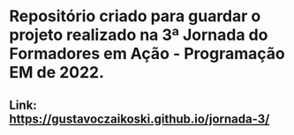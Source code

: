 # Repositório criado para guardar o projeto realizado na 3ª Jornada do Formadores em Ação - Programação EM de 2022.

## Link: https://gustavoczaikoski.github.io/jornada-3/
